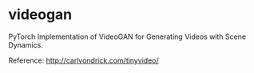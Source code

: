 # videogan

PyTorch Implementation of VideoGAN for Generating Videos with Scene Dynamics.

Reference:
http://carlvondrick.com/tinyvideo/
